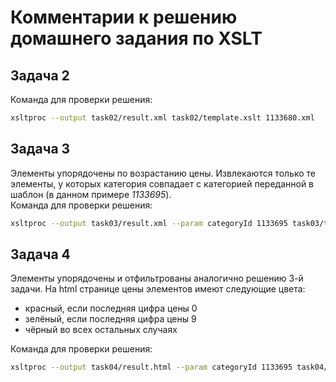 # Комментарии к решению домашнего задания по XSLT
## Задача 2
Команда для проверки решения:
```bash
xsltproc --output task02/result.xml task02/template.xslt 1133680.xml
```
## Задача 3
Элементы упорядочены по возрастанию цены. Извлекаются только те элементы, у которых категория совпадает с категорией переданной в шаблон (в данном примере _1133695_).
<br>
Команда для проверки решения:
```bash
xsltproc --output task03/result.xml --param categoryId 1133695 task03/template.xslt 1133680.xml
```
## Задача 4
Элементы упорядочены и отфильтрованы аналогично решению 3-й задачи. На html странице цены элементов имеют следующие цвета:
* красный, если последняя цифра цены 0
* зелёный, если последняя цифра цены 9
* чёрный во всех остальных случаях

Команда для проверки решения:
```bash
xsltproc --output task04/result.html --param categoryId 1133695 task04/template.xslt 1133680.xml
```
